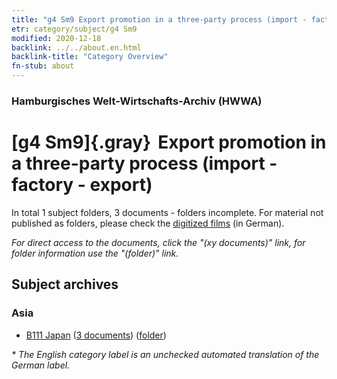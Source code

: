 ```yaml
---
title: "g4 Sm9 Export promotion in a three-party process (import - factory - export)"
etr: category/subject/g4 Sm9
modified: 2020-12-18
backlink: ../../about.en.html
backlink-title: "Category Overview"
fn-stub: about
---
```


### Hamburgisches Welt-Wirtschafts-Archiv (HWWA)
# [g4 Sm9]{.gray}&#8201; Export promotion in a three-party process (import - factory - export)&#160; 





In total 1 subject folders, 3 documents - folders incomplete.
For material not published as folders, please check the [digitized films](/film/h1_sh) (in German).

_For direct access to the documents, click the "(xy documents)" link, for folder information use the "(folder)" link._

## Subject archives



### Asia

- [B111 Japan](../../../geo/about.en.html#B111) (<a href="https://dfg-viewer.de/show/?tx_dlf[id]=https://pm20.zbw.eu/mets/sh/1412xx/141272/1444xx/144490/public.mets.en.xml" target="_blank">3 documents</a>) ([folder](http://purl.org/pressemappe20/folder/sh/141272,144490))


_* The English category label is an unchecked automated translation of the German label._


